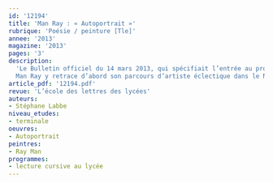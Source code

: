 ```yaml
---
id: '12194'
title: 'Man Ray : « Autoportrait »'
rubrique: 'Poésie / peinture [Tle]'
annee: '2013'
magazine: '2013'
pages: '3'
description: 
  'Le Bulletin officiel du 14 mars 2013, qui spécifiait l’entrée au programme de littérature de terminale des « Mains libres », le recueil de dessins de Man Ray illustrés par des poèmes de Paul Eluard, suggérait à titre de piste bibliographique la lecture de l’« Autoportrait » du même Man Ray. L’ouvrage, publié un an après sa parution en anglais (« Self Portrait », 1963) chez Robert Laffont, est désormais réédité chez Actes Sud et constitue de fait une excellente introduction à l’extraordinaire ébullition artistique de l’entre-deux-guerres.
  Man Ray y retrace d’abord son parcours d’artiste éclectique dans le New York d’avant les années folles, puis de photographe dans le Paris avant-gardiste des années 20 et 30, il évoque enfin son retour à Paris (et à la peinture) après la Seconde Guerre mondiale.'
article_pdf: '12194.pdf'
revue: 'L’école des lettres des lycées'
auteurs:
- Stéphane Labbe
niveau_etudes:
- terminale
oeuvres:
- Autoportrait
peintres:
- Ray Man
programmes:
- lecture cursive au lycée
---
```

